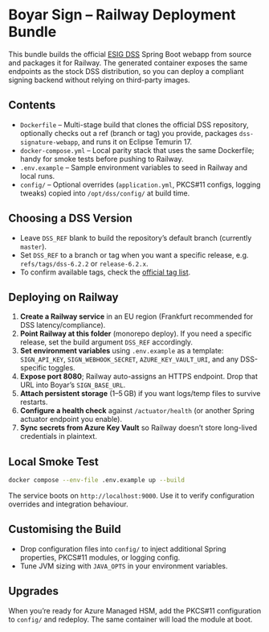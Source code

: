 # Boyar Sign – Railway Deployment Bundle

This bundle builds the official [ESIG DSS](https://github.com/esig/dss) Spring Boot webapp from source and packages it for Railway. The generated container exposes the same endpoints as the stock DSS distribution, so you can deploy a compliant signing backend without relying on third-party images.

## Contents
- `Dockerfile` – Multi-stage build that clones the official DSS repository, optionally checks out a ref (branch or tag) you provide, packages `dss-signature-webapp`, and runs it on Eclipse Temurin 17.
- `docker-compose.yml` – Local parity stack that uses the same Dockerfile; handy for smoke tests before pushing to Railway.
- `.env.example` – Sample environment variables to seed in Railway and local runs.
- `config/` – Optional overrides (`application.yml`, PKCS#11 configs, logging tweaks) copied into `/opt/dss/config/` at build time.

## Choosing a DSS Version
- Leave `DSS_REF` blank to build the repository’s default branch (currently `master`).
- Set `DSS_REF` to a branch or tag when you want a specific release, e.g. `refs/tags/dss-6.2.2` or `release-6.2.x`.
- To confirm available tags, check the [official tag list](https://github.com/esig/dss/tags).

## Deploying on Railway
1. **Create a Railway service** in an EU region (Frankfurt recommended for DSS latency/compliance).
2. **Point Railway at this folder** (monorepo deploy). If you need a specific release, set the build argument `DSS_REF` accordingly.
3. **Set environment variables** using `.env.example` as a template: `SIGN_API_KEY`, `SIGN_WEBHOOK_SECRET`, `AZURE_KEY_VAULT_URI`, and any DSS-specific toggles.
4. **Expose port 8080**; Railway auto-assigns an HTTPS endpoint. Drop that URL into Boyar’s `SIGN_BASE_URL`.
5. **Attach persistent storage** (1–5 GB) if you want logs/temp files to survive restarts.
6. **Configure a health check** against `/actuator/health` (or another Spring actuator endpoint you enable).
7. **Sync secrets from Azure Key Vault** so Railway doesn’t store long-lived credentials in plaintext.

## Local Smoke Test
```bash
docker compose --env-file .env.example up --build
```
The service boots on `http://localhost:9000`. Use it to verify configuration overrides and integration behaviour.

## Customising the Build
- Drop configuration files into `config/` to inject additional Spring properties, PKCS#11 modules, or logging config.
- Tune JVM sizing with `JAVA_OPTS` in your environment variables.

## Upgrades
When you’re ready for Azure Managed HSM, add the PKCS#11 configuration to `config/` and redeploy. The same container will load the module at boot.
